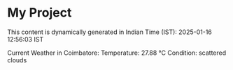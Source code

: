 # My Project

This content is dynamically generated in Indian Time (IST): 2025-01-16 12:56:03 IST


Current Weather in Coimbatore:
Temperature: 27.88 °C
Condition: scattered clouds
